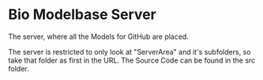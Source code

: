 # Bio Modelbase Server
The server, where all the Models for GitHub are placed.

The server is restricted to only look at "ServerArea" and it's subfolders, so take that folder as first in the URL.
The Source Code can be found in the src folder.
